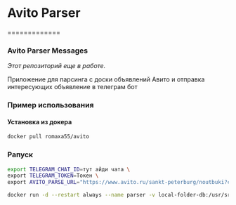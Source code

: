 # Avito Parser
=============

### Avito Parser Messages

_Этот репозиторий еще в работе._  

Приложение для парсинга с доски объявлений Авито и отправка интересующих объявление в телеграм бот

### Пример использования

####  Установка из докера

```sh
docker pull romaxa55/avito
```

### Рапуск
```sh
export TELEGRAM_CHAT_ID=тут айди чата \
export TELEGRAM_TOKEN=Токен \
export AVITO_PARSE_URL="https://www.avito.ru/sankt-peterburg/noutbuki?cd=1&f=ASgCAQECAUDwvA0UiNI0AUXGmgwUeyJmcm9tIjowLCJ0byI6MzAwMH0&s=104&user=1" \

docker run -d --restart always --name parser -v local-folder-db:/usr/src/app/ -e TELEGRAM_CHAT_ID=$TELEGRAM_CHAT_ID -e TELEGRAM_TOKEN=$TELEGRAM_TOKEN -e AVITO_PARSE_URL=$AVITO_PARSE_URL romaxa55/avito
```


<!--
docker run -it --rm --name Avito_Parser -v local-db:/usr/src/app/ \
-e TELEGRAM_CHAT_ID=-1001550115864 \
-e TELEGRAM_TOKEN=2047879128:AAHjlrjYRxmPFrNJIxbEgw3MLbAsSJhBgHE \
-e AVITO_PARSE_URL="https://www.avito.ru/sankt-peterburg/noutbuki?f=ASgCAQECAUDwvA0UiNI0AUXGmgwWeyJmcm9tIjo1MDAsInRvIjo1MDAwfQ&user=1" \
romaxa55/avito 
 -->

